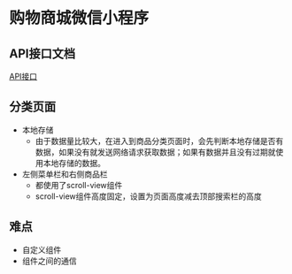 # 购物商城微信小程序

## API接口文档
[API接口](https://www.showdoc.com.cn/128719739414963/2513235043485226)

## 分类页面
- 本地存储
	- 由于数据量比较大，在进入到商品分类页面时，会先判断本地存储是否有数据，如果没有就发送网络请求获取数据；如果有数据并且没有过期就使用本地存储的数据。
- 左侧菜单栏和右侧商品栏
	- 都使用了scroll-view组件
	- scroll-view组件高度固定，设置为页面高度减去顶部搜索栏的高度

## 难点
 - 自定义组件
 - 组件之间的通信